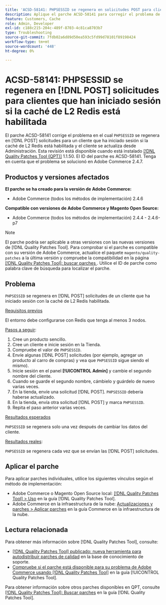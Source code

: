 ```yaml
---
title: 'ACSD-58141: PHPSESSID se regenera en solicitudes POST para clientes que iniciaron sesión con la caché de L2 Redis habilitada'
description: Aplique el parche ACSD-58141 para corregir el problema de Adobe Commerce en el que PHPSESSID se regenera en solicitudes POST en el área de Storefront para un cliente que ha iniciado sesión con la caché de L2 Redis habilitada y el cliente se actualiza desde Administración.
feature: Customers, Cache
role: Admin, Developer
exl-id: c188c215-204c-489f-8703-4c81ca8703b7
type: Troubleshooting
source-git-commit: 7fdb02a6d89d50ea593c5fd99d78101f89198424
workflow-type: tm+mt
source-wordcount: '448'
ht-degree: 0%

---
```


# ACSD-58141: PHPSESSID se regenera en [!DNL POST] solicitudes para clientes que han iniciado sesión si la caché de L2 Redis está habilitada

El parche ACSD-58141 corrige el problema en el cual `PHPSESSID` se regenera en [!DNL POST] solicitudes para un cliente que ha iniciado sesión si la caché de L2 Redis está habilitada y el cliente se actualiza desde Administración. Esta revisión está disponible cuando está instalado [[!DNL Quality Patches Tool (QPT)]](https://experienceleague.adobe.com/en/docs/commerce-operations/tools/quality-patches-tool/quality-patches-tool-to-self-serve-quality-patches) 1.1.50. El ID del parche es ACSD-58141. Tenga en cuenta que el problema se solucionó en Adobe Commerce 2.4.7.

## Productos y versiones afectados

**El parche se ha creado para la versión de Adobe Commerce:**

* Adobe Commerce (todos los métodos de implementación) 2.4.6

**Compatible con versiones de Adobe Commerce y Magento Open Source:**

* Adobe Commerce (todos los métodos de implementación) 2.4.4 - 2.4.6-p7

>[!NOTE]
>
>El parche podría ser aplicable a otras versiones con las nuevas versiones de [!DNL Quality Patches Tool]. Para comprobar si el parche es compatible con su versión de Adobe Commerce, actualice el paquete `magento/quality-patches` a la última versión y compruebe la compatibilidad en la página [[!DNL Quality Patches Tool]: buscar parches ](https://experienceleague.adobe.com/tools/commerce-quality-patches/index.html). Utilice el ID de parche como palabra clave de búsqueda para localizar el parche.

## Problema

`PHPSESSID` se regenera en [!DNL POST] solicitudes de un cliente que ha iniciado sesión con la caché de L2 Redis habilitada.

<u>Requisitos previos</u>

El entorno debe configurarse con Redis que tenga al menos 3 nodos.

<u>Pasos a seguir</u>:

1. Cree un producto sencillo.
1. Cree un cliente e inicie sesión en la Tienda.
1. Compruebe el valor de `PHPSESSID`.
1. Envíe algunas [!DNL POST] solicitudes (por ejemplo, agregar un producto al carro de compras) y vea que `PHPSESSID` sigue siendo el mismo).
1. Inicie sesión en el panel **[!UICONTROL Admin]** y cambie el segundo nombre del cliente.
1. Cuando se guarde el segundo nombre, cámbielo y guárdelo de nuevo varias veces.
1. En la tienda, envíe una solicitud [!DNL POST]. `PHPSESSID` debería haberse actualizado.
1. En la tienda, envía otra solicitud [!DNL POST] y marca `PHPSESSID`.
1. Repita el paso anterior varias veces.

<u>Resultados esperados</u>

`PHPSESSID` se regenera solo una vez después de cambiar los datos del cliente.

<u>Resultados reales</u>:

`PHPSESSID` se regenera cada vez que se envían las [!DNL POST] solicitudes.

## Aplicar el parche

Para aplicar parches individuales, utilice los siguientes vínculos según el método de implementación:

* Adobe Commerce o Magento Open Source local: [[!DNL Quality Patches Tool] > Uso](/help/tools/quality-patches-tool/usage.md) en la guía [!DNL Quality Patches Tool].
* Adobe Commerce en la infraestructura de la nube: [Actualizaciones y parches > Aplicar parches](https://experienceleague.adobe.com/docs/commerce-cloud-service/user-guide/develop/upgrade/apply-patches.html) en la guía Commerce en la infraestructura de la nube.

## Lectura relacionada

Para obtener más información sobre [!DNL Quality Patches Tool], consulte:

* [[!DNL Quality Patches Tool] publicado: nueva herramienta para autodistribuir parches de calidad](https://experienceleague.adobe.com/en/docs/commerce-operations/tools/quality-patches-tool/quality-patches-tool-to-self-serve-quality-patches) en la base de conocimiento de soporte.
* [Compruebe si el parche está disponible para su problema de Adobe Commerce usando [!DNL Quality Patches Tool]](/help/tools/quality-patches-tool/patches-available-in-qpt/check-patch-for-magento-issue-with-magento-quality-patches.md) en la guía [!UICONTROL Quality Patches Tool].


Para obtener información sobre otros parches disponibles en QPT, consulte [[!DNL Quality Patches Tool]: Buscar parches](https://experienceleague.adobe.com/tools/commerce-quality-patches/index.html) en la guía [!DNL Quality Patches Tool].
